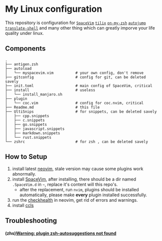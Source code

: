 # My Linux configuration
This repository is configuration for [`SpaceVim`](http://spacevim.org/)
[`tilix`](https://gnunn1.github.io/tilix-web/)
[`on-my-zsh`](https://github.com/robbyrussell/oh-my-zsh)
[`autojump`](https://github.com/wting/autojump) 
[`translate-shell`](https://github.com/soimort/translate-shell)
and many other thing which can greatly imporve your life quality under linux.

## Components
```
.
├── antigen.zsh
├── autoload
│   └── myspacevim.vim          # your own config, don't remove 
├── gitconfig                   # config for git, can be deleted savely
├── init.toml                   # main config of SpaceVim, critical
├── install                     # useless
│   └── install_manjaro.sh
├── plugin
│   └── coc.vim                 # config for coc.nvim, critical
├── Readme.md                   # this file
├── UltiSnips                   # for snippets, can be deleted savely
│   ├── cpp.snippets
│   ├── c.snippets
│   ├── go.snippets
│   ├── javascript.snippets
│   ├── markdown.snippets
│   └── rust.snippets
└── zshrc                       # for zsh , can be deleted savely
```
## How to Setup
1. install latest [neovim](https://github.com/neovim/neovim), stale version may cause some plugins work abnormally.
2. install [SpaceVim](https://spacevim.org/), after installing, there should be a dir named `.SpaceVim.d` in `~`, replace it's content will this repo's.
    * after the replacement, run `nvim`, plugins should be installed automatically, please make **every** plugin installed successfully.
3. run the [checkhealth](https://neovim.io/doc/user/pi_health.html) in neovim, get rid of errors and warnings.
4. install [ccls](https://github.com/MaskRay/ccls)

## Troubleshooting
#### (zhs)[Warning: plugin zsh-autosuggestions not found](https://github.com/robbyrussell/oh-my-zsh/issues/7688)
